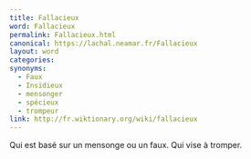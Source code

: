 ```yaml
---
title: Fallacieux
word: Fallacieux
permalink: Fallacieux.html
canonical: https://lachal.neamar.fr/Fallacieux
layout: word
categories:
synonyms:
  - Faux
  - Insidieux
  - mensonger
  - spécieux
  - trompeur
link: http://fr.wiktionary.org/wiki/fallacieux
---
```


Qui est basé sur un mensonge ou un faux. Qui vise à tromper.

